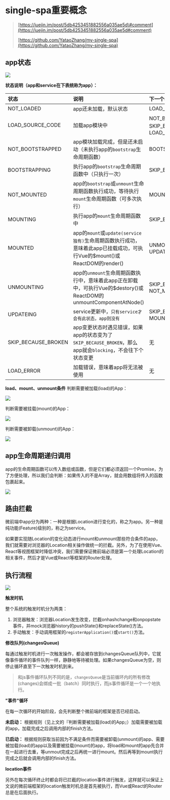 # single-spa重要概念

> [https://juejin.im/post/5db4253451882556a035ae5d\#comment](https://juejin.im/post/5db4253451882556a035ae5d#comment)
>
> [https://github.com/YataoZhang/my-single-spa](https://github.com/YataoZhang/my-single-spa)

## app状态

![](../.gitbook/assets/image%20%2861%29.png)

**状态说明（app和service在下表统称为app）：**

| 状态 | 说明 | 下一个状态 |
| :--- | :--- | :--- |
| NOT\_LOADED | app还未加载，默认状态 | LOAD\_SOURCE\_CODE |
| LOAD\_SOURCE\_CODE | 加载app模块中 | NOT\_BOOTSTRAPPED、SKIP\_BECAUSE\_BROKEN、LOAD\_ERROR |
| NOT\_BOOTSTRAPPED | app模块加载完成，但是还未启动（未执行app的`bootstrap`生命周期函数） | BOOTSTRAPPING |
| BOOTSTRAPPING | 执行app的`bootstrap`生命周期函数中（只执行一次） | SKIP\_BECAUSE\_BROKEN |
| NOT\_MOUNTED | app的`bootstrap`或`unmount`生命周期函数执行成功，等待执行`mount`生命周期函数（可多次执行） | MOUNTING |
| MOUNTING | 执行app的`mount`生命周期函数中 | SKIP\_BECAUSE\_BROKEN |
| MOUNTED | app的`mount`或`update(service独有)`生命周期函数执行成功，意味着此app已挂载成功，可执行Vue的$mount\(\)或ReactDOM的render\(\) | UNMOUNTING、UPDATEING |
| UNMOUNTING | app的`unmount`生命周期函数执行中，意味着此app正在卸载中，可执行Vue的$destory\(\)或ReactDOM的unmountComponentAtNode\(\) | SKIP\_BECAUSE\_BROKEN、NOT\_MOUNTED |
| UPDATEING | service更新中，`只有service才会有此状态，app则没有` | SKIP\_BECAUSE\_BROKEN、MOUNTED |
| SKIP\_BECAUSE\_BROKEN | app变更状态时遇见错误，如果app的状态变为了`SKIP_BECAUSE_BROKEN`，那么app就会`blocking`，不会往下个状态变更 | 无 |
| LOAD\_ERROR | 加载错误，意味着app将无法被使用 | 无 |

**load、mount、unmount条件** 判断需要被加载\(load\)的App：

![](../.gitbook/assets/image%20%2815%29.png)

判断需要被挂载\(mount\)的App：

![](../.gitbook/assets/image%20%28127%29.png)

判断需要被卸载\(unmount\)的App：

![](../.gitbook/assets/image%20%2897%29.png)

## app生命周期递归调用

app的生命周期函数可以传入数组或函数，但是它们都必须返回一个Promise，为了方便处理，所以我们会判断：如果传入的不是Array，就会用数组将传入的函数包裹起来。

![](../.gitbook/assets/image%20%28161%29.png)

## 路由拦截

微前端中app分为两种：一种是根据Location进行变化的，称之为app。另一种是纯功能\(Feature\)级别的，称之为service。

如果要实现随Location的变化动态进行mount和unmount那些符合条件的app，我们就需要对浏览器的Location相关操作做统一的拦截。另外，为了在使用Vue、React等视图框架时降低冲突，我们需要保证微前端必须是第一个处理Location的相关事件，然后才是Vue或React等框架的Router处理。

## 执行流程

![](../.gitbook/assets/image%20%28136%29.png)

**触发时机**

整个系统的触发时机分为两类：

1. 浏览器触发：浏览器Location发生改变，拦截onhashchange和onpopstate事件，并mock浏览器history的pushState\(\)和replaceState\(\)方法。
2. 手动触发：手动调用框架的`registerApplication()`或`start()`方法。

**修改队列\(changesQueue\)**

每通过触发时机进行一次触发操作，都会被存放到changesQueue队列中，它就像事件循环的事件队列一样，静静地等待被处理。如果changesQueue为空，则停止循环直至下一次触发时机到来。

> 和js事件循环队列不同的是，`changesQueue`是当前循环内的所有修改\(changes\)会绑成一批（batch）同时执行，而js事件循环是一个一个地执行。

**"事件"循环**

在每一次循环的开始阶段，会先判断整个微前端的框架是否已经启动。

**未启动：** 根据规则（见上文的『判断需要被加载\(load\)的App』）加载需要被加载的app，加载完成之后调用内部的finish方法。

**已启动：** 根据规则获取当前因为不满足条件而需要被卸载\(unmount\)的app、需要被加载\(load\)的app以及需要被挂载\(mount\)的app，将load和mount的app先合并在一起进行去重，等unmout完成之后再统一进行mount。然后再等到mount执行完成之后就会调用内部的finish方法。

**location事件**

另外在每次循环终止时都会将已拦截的location事件进行触发，这样就可以保证上文说的微前端框架的location触发时机总是首先被执行，而Vue或React的Router总是在后面执行。

